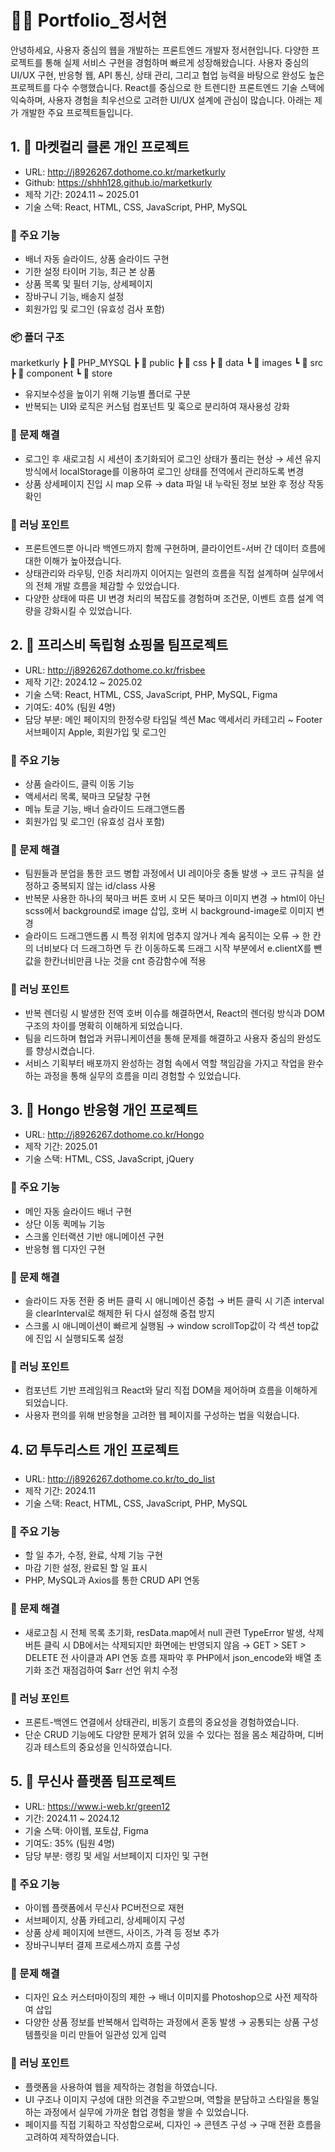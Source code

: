 # 🧑‍💻 Portfolio_정서현
안녕하세요, 사용자 중심의 웹을 개발하는 프론트엔드 개발자 정서현입니다. 
다양한 프로젝트를 통해 실제 서비스 구현을 경험하며 빠르게 성장해왔습니다. 
사용자 중심의 UI/UX 구현, 반응형 웹, API 통신, 상태 관리, 그리고 협업 능력을 바탕으로 완성도 높은 프로젝트를 다수 수행했습니다. 
React를 중심으로 한 트렌디한 프론트엔드 기술 스택에 익숙하며, 사용자 경험을 최우선으로 고려한 UI/UX 설계에 관심이 많습니다. 
아래는 제가 개발한 주요 프로젝트들입니다.

## 1. 🛒 마켓컬리 클론 개인 프로젝트
- URL: http://j8926267.dothome.co.kr/marketkurly
- Github: https://shhh128.github.io/marketkurly
- 제작 기간: 2024.11 ~ 2025.01
- 기술 스택: React, HTML, CSS, JavaScript, PHP, MySQL

### 🧩 주요 기능
- 배너 자동 슬라이드, 상품 슬라이드 구현
- 기한 설정 타이머 기능, 최근 본 상품
- 상품 목록 및 필터 기능, 상세페이지 
- 장바구니 기능, 배송지 설정
- 회원가입 및 로그인 (유효성 검사 포함)

### 📦 폴더 구조
marketkurly
 ┣ 📂 PHP_MYSQL
 ┣ 📂 public
  ┣ 📂 css
  ┣ 📂 data
  ┗ 📂 images
 ┗ 📂 src
  ┣ 📂 component
  ┗ 📂 store
 
- 유지보수성을 높이기 위해 기능별 폴더로 구분
- 반복되는 UI와 로직은 커스텀 컴포넌트 및 훅으로 분리하여 재사용성 강화

### 🎯 문제 해결
- 로그인 후 새로고침 시 세션이 초기화되어 로그인 상태가 풀리는 현상
  → 세션 유지 방식에서 localStorage를 이용하여 로그인 상태를 전역에서 관리하도록 변경
- 상품 상세페이지 진입 시 map 오류
  → data 파일 내 누락된 정보 보완 후 정상 작동 확인

### 📘 러닝 포인트
- 프론트엔드뿐 아니라 백엔드까지 함께 구현하며, 클라이언트-서버 간 데이터 흐름에 대한 이해가 높아졌습니다.
- 상태관리와 라우팅, 인증 처리까지 이어지는 일련의 흐름을 직접 설계하며 실무에서의 전체 개발 흐름을 체감할 수 있었습니다.
- 다양한 상태에 따른 UI 변경 처리의 복잡도를 경험하며 조건문, 이벤트 흐름 설계 역량을 강화시킬 수 있었습니다.


## 2. 📱 프리스비 독립형 쇼핑몰 팀프로젝트
- URL: http://j8926267.dothome.co.kr/frisbee
- 제작 기간: 2024.12 ~ 2025.02
- 기술 스택: React, HTML, CSS, JavaScript, PHP, MySQL, Figma
- 기여도: 40% (팀원 4명)
- 담당 부분: 메인 페이지의 한정수량 타임딜 섹션
           Mac 액세서리 카테고리 ~ Footer
           서브페이지 Apple, 회원가입 및 로그인

### 🧩 주요 기능
- 상품 슬라이드, 클릭 이동 기능
- 액세서리 목록, 북마크 모달창 구현
- 메뉴 토글 기능, 배너 슬라이드 드래그앤드롭
- 회원가입 및 로그인 (유효성 검사 포함)

### 🎯 문제 해결
- 팀원들과 분업을 통한 코드 병합 과정에서 UI 레이아웃 충돌 발생
  → 코드 규칙을 설정하고 중복되지 않는 id/class 사용
- 반복문 사용한 하나의 북마크 버튼 호버 시 모든 북마크 이미지 변경
  → html이 아닌 scss에서 background로 image 삽입, 호버 시 background-image로 이미지 변경
- 슬라이드 드래그앤드롭 시 특정 위치에 멈추지 않거나 계속 움직이는 오류
  → 한 칸의 너비보다 더 드래그하면 두 칸 이동하도록 드래그 시작 부분에서 e.clientX를 뺀 값을 한칸너비만큼 나눈 것을 cnt 증감함수에 적용

### 📘 러닝 포인트
- 반복 렌더링 시 발생한 전역 호버 이슈를 해결하면서, React의 렌더링 방식과 DOM 구조의 차이를 명확히 이해하게 되었습니다.
- 팀을 리드하며 협업과 커뮤니케이션을 통해 문제를 해결하고 사용자 중심의 완성도를 향상시켰습니다.
- 서비스 기획부터 배포까지 완성하는 경험 속에서 역할 책임감을 가지고 작업을 완수하는 과정을 통해 실무의 흐름을 미리 경험할 수 있었습니다.


## 3. 👔 Hongo 반응형 개인 프로젝트
- URL: http://j8926267.dothome.co.kr/Hongo
- 제작 기간: 2025.01
- 기술 스택: HTML, CSS, JavaScript, jQuery

### 🧩 주요 기능
- 메인 자동 슬라이드 배너 구현
- 상단 이동 퀵메뉴 기능
- 스크롤 인터랙션 기반 애니메이션 구현
- 반응형 웹 디자인 구현

### 🎯 문제 해결
- 슬라이드 자동 전환 중 버튼 클릭 시 애니메이션 중첩
  → 버튼 클릭 시 기존 interval을 clearInterval로 해제한 뒤 다시 설정해 중첩 방지
- 스크롤 시 애니메이션이 빠르게 실행됨
  → window scrollTop값이 각 섹션 top값에 진입 시 실행되도록 설정

### 📘 러닝 포인트
- 컴포넌트 기반 프레임워크 React와 달리 직접 DOM을 제어하며 흐름을 이해하게 되었습니다.
- 사용자 편의를 위해 반응형을 고려한 웹 페이지를 구성하는 법을 익혔습니다.


## 4. ☑️ 투두리스트 개인 프로젝트
- URL: http://j8926267.dothome.co.kr/to_do_list
- 제작 기간: 2024.11
- 기술 스택: React, HTML, CSS, JavaScript, PHP, MySQL

### 🧩 주요 기능
- 할 일 추가, 수정, 완료, 삭제 기능 구현
- 마감 기한 설정, 완료된 할 일 표시
- PHP, MySQL과 Axios를 통한 CRUD API 연동

### 🎯 문제 해결
- 새로고침 시 전체 목록 초기화,
  resData.map에서 null 관련 TypeError 발생,
  삭제 버튼 클릭 시 DB에서는 삭제되지만 화면에는 반영되지 않음
  → GET > SET > DELETE 전 사이클과 API 연동 흐름 재파악 후 PHP에서 json_encode와 배열 초기화 조건 재점검하여 $arr 선언 위치 수정

### 📘 러닝 포인트
- 프론트-백엔드 연결에서 상태관리, 비동기 흐름의 중요성을 경험하였습니다.
- 단순 CRUD 기능에도 다양한 문제가 얽혀 있을 수 있다는 점을 몸소 체감하며, 디버깅과 테스트의 중요성을 인식하였습니다.


## 5. 👕 무신사 플랫폼 팀프로젝트
- URL: https://www.i-web.kr/green12
- 기간: 2024.11 ~ 2024.12
- 기술 스택: 아이웹, 포토샵, Figma
- 기여도: 35% (팀원 4명)
- 담당 부분: 랭킹 및 세일 서브페이지 디자인 및 구현

### 🧩 주요 기능
- 아이웹 플랫폼에서 무신사 PC버전으로 재현
- 서브페이지, 상품 카테고리, 상세페이지 구성
- 상품 상세 페이지에 브랜드, 사이즈, 가격 등 정보 추가
- 장바구니부터 결제 프로세스까지 흐름 구성

### 🎯 문제 해결
- 디자인 요소 커스터마이징의 제한
  → 배너 이미지를 Photoshop으로 사전 제작하여 삽입
- 다양한 상품 정보를 반복해서 입력하는 과정에서 혼동 발생
  → 공통되는 상품 구성 템플릿을 미리 만들어 일관성 있게 입력

### 📘 러닝 포인트
- 플랫폼을 사용하여 웹을 제작하는 경험을 하였습니다.
- UI 구조나 이미지 구성에 대한 의견을 주고받으며, 역할을 분담하고 스타일을 통일하는 과정에서 실무에 가까운 협업 경험을 쌓을 수 있었습니다.
- 페이지를 직접 기획하고 작성함으로써, 디자인 → 콘텐츠 구성 → 구매 전환 흐름을 고려하여 제작하였습니다.
